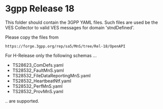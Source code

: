 # 3gpp Release 18

This folder should contain the 3GPP YAML files. Such files are used be the VES
Collector to valid VES messages for domain 'stndDefined'.

Please copy the files from
```
https://forge.3gpp.org/rep/sa5/MnS/tree/Rel-18/OpenAPI
```

For H-Release only the following schemas ...

 * TS28623_ComDefs.yaml
 * TS28532_FaultMnS.yaml
 * TS28532_FileDataReportingMnS.yaml
 * TS28532_HeartbeatNtf.yaml
 * TS28532_PerfMnS.yaml
 * TS28532_ProvMnS.yaml

.. are supported.
